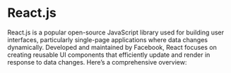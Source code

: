 # React.js
React.js is a popular open-source JavaScript library used for building user interfaces, particularly single-page applications where data changes dynamically. Developed and maintained by Facebook, React focuses on creating reusable UI components that efficiently update and render in response to data changes. Here’s a comprehensive overview:
